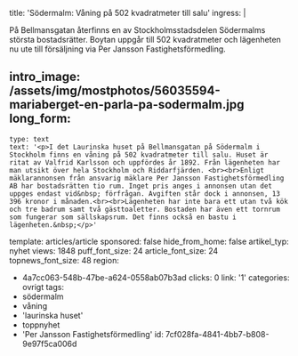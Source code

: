 title: 'Södermalm: Våning på 502 kvadratmeter till salu'
ingress: |
  <p>På Bellmansgatan återfinns en av Stockholmsstadsdelen Södermalms största bostadsrätter. Boytan uppgår till 502 kvadratmeter och lägenheten nu ute till försäljning via Per Jansson Fastighetsförmedling.
  </p>
  
intro_image: /assets/img/mostphotos/56035594-mariaberget-en-parla-pa-sodermalm.jpg
long_form:
  -
    type: text
    text: '<p>I det Laurinska huset på Bellmansgatan på Södermalm i Stockholm finns en våning på 502 kvadratmeter till salu. Huset är ritat av Valfrid Karlsson och uppfördes år 1892. Från lägenheten har man utsikt över hela Stockholm och Riddarfjärden. <br><br>Enligt mäklarannonsen från ansvarig mäklare Per Jansson Fastighetsförmedling AB har bostadsrätten tio rum. Inget pris anges i annonsen utan det uppges endast vid&nbsp; förfrågan. Avgiften står dock i annonsen, 13 396 kronor i månaden.<br><br>Lägenheten har inte bara ett utan två kök och tre badrum samt två gästtoaletter. Bostaden har även ett tornrum som fungerar som sällskapsrum. Det finns också en bastu i lägenheten.&nbsp;</p>'
template: articles/article
sponsored: false
hide_from_home: false
artikel_typ: nyhet
views: 1848
puff_font_size: 24
article_font_size: 24
topnews_font_size: 48
region:
  - 4a7cc063-548b-47be-a624-0558ab07b3ad
clicks: 0
link: '1'
categories: ovrigt
tags:
  - södermalm
  - våning
  - 'laurinska huset'
  - toppnyhet
  - 'Per Jansson Fastighetsförmedling'
id: 7cf028fa-4841-4bb7-b808-9e97f5ca006d
